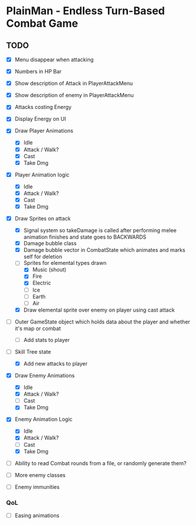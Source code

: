 # PlainMan - Endless Turn-Based Combat Game

## TODO
- [x] Menu disappear when attacking
- [x] Numbers in HP Bar
- [x] Show description of Attack in PlayerAttackMenu
- [x] Show description of enemy in PlayerAttackMenu
- [x] Attacks costing Energy
- [x] Display Energy on UI
- [x] Draw Player Animations
    - [x] Idle
    - [x] Attack / Walk?
    - [x] Cast
    - [x] Take Dmg
- [x] Player Animation logic
    - [x] Idle
    - [x] Attack / Walk?
    - [x] Cast
    - [x] Take Dmg

- [x] Draw Sprites on attack
    - [x] Signal system so takeDamage is called after performing melee animation finishes and state goes to BACKWARDS
    - [x] Damage bubble class
    - [x] Damage bubble vector in CombatState which animates and marks self for deletion
    - [ ] Sprites for elemental types drawn
        - [x] Music (shout)
        - [x] Fire
        - [x] Electric
        - [ ] Ice
        - [ ] Earth
        - [ ] Air
    - [x] Draw elemental sprite over enemy on player using cast attack
- [ ] Outer GameState object which holds data about the player and whether it's map or combat
    - [ ] Add stats to player
- [ ] Skill Tree state
    - [x] Add new attacks to player
- [x] Draw Enemy Animations
    - [x] Idle
    - [x] Attack / Walk?
    - [ ] Cast
    - [x] Take Dmg
- [x] Enemy Animation Logic
    - [x] Idle
    - [x] Attack / Walk?
    - [ ] Cast
    - [x] Take Dmg

- [ ] Ability to read Combat rounds from a file, or randomly generate them?
- [ ] More enemy classes
- [ ] Enemy immunities


### QoL
- [ ] Easing animations
